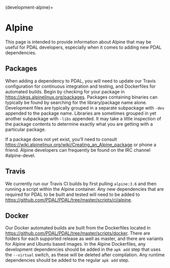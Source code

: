 (development-alpine)=

# Alpine

This page is intended to provide information about Alpine that may be useful
for PDAL developers, especially when it comes to adding new PDAL dependencies.

## Packages

When adding a dependency to PDAL, you will need to update our Travis
configuration for continuous integration and testing, and Dockerfiles for
automated builds. Begin by checking for your package in
<https://pkgs.alpinelinux.org/packages>. Packages containing binaries can
typically be found by searching for the library/package name alone. Development
files are typically grouped in a separate subpackage with `-dev` appended to
the package name. Libraries are sometimes grouped in yet another subpackage
with `-libs` appended. It may take a little inspection of the package
contents to determine exactly what you are getting with a particular package.

If a package does not yet exist, you'll need to consult
<https://wiki.alpinelinux.org/wiki/Creating_an_Alpine_package> or phone a friend.
Alpine developers can frequently be found on the IRC channel #alpine-devel.

## Travis

We currently run our Travis CI builds by first pulling `alpine:3.6` and then
running a script within the Alpine container. Any new dependencies that are
required for PDAL to be built and tested will need to be added to
<https://github.com/PDAL/PDAL/tree/master/scripts/ci/alpine>.

## Docker

Our Docker automated builds are built from the Dockerfiles located in
<https://github.com/PDAL/PDAL/tree/master/scripts/docker>. There are folders for
each supported release as well as master, and there are variants for Alpine and
Ubuntu based images. In the Alpine Dockerfiles, any development dependencies
should be added in the `apk add` step that uses the `--virtual` switch, as
these will be deleted after compilation. Any runtime dependencies should be
added to the regular `apk add` step.
